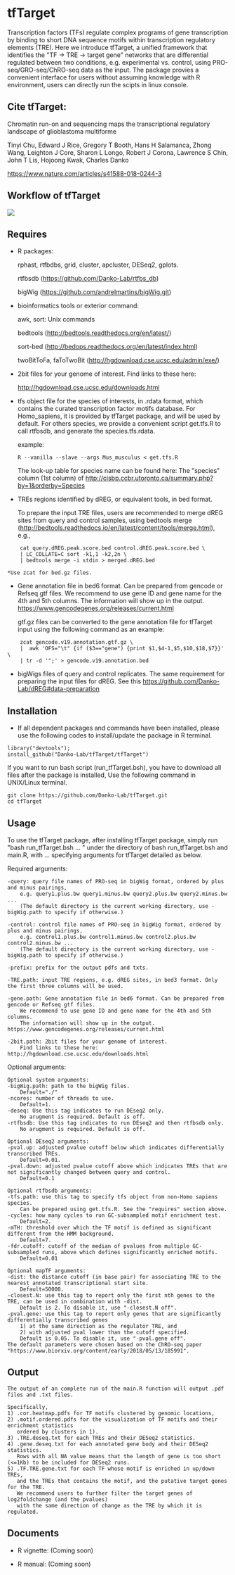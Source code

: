 tfTarget
========

Transcription factors (TFs) regulate complex programs of gene transcription by binding to short DNA sequence motifs within transcription regulatory elements (TRE). Here we introduce tfTarget, a unified framework that identifies the "TF -> TRE -> target gene" networks that are differential regulated between two conditions, e.g. experimental vs. control, using PRO-seq/GRO-seq/ChRO-seq data as the input. The package provies a convenient interface for users without assuming knowledge with R environment, users can directly run the scipts in linux console. 

Cite tfTarget:
--------
Chromatin run-on and sequencing maps the transcriptional regulatory landscape of glioblastoma multiforme

Tinyi Chu, Edward J Rice, Gregory T Booth, Hans H Salamanca, Zhong Wang, Leighton J Core, Sharon L Longo, Robert J Corona, Lawrence S Chin, John T Lis, Hojoong Kwak, Charles Danko

https://www.nature.com/articles/s41588-018-0244-3



Workflow of tfTarget
--------
<img src="img/img1.png">


Requires
--------

* R packages:
	
	rphast, rtfbdbs, grid, cluster, apcluster, DESeq2, gplots.
	
	rtfbsdb (https://github.com/Danko-Lab/rtfbs_db) 
	
	bigWig  (https://github.com/andrelmartins/bigWig.git)

* bioinformatics tools or exterior command:
	
	awk, sort: Unix commands
	
	bedtools (http://bedtools.readthedocs.org/en/latest/)
	
	sort-bed (http://bedops.readthedocs.org/en/latest/index.html)
	
	twoBitToFa, faToTwoBit (http://hgdownload.cse.ucsc.edu/admin/exe/)

* 2bit files for your genome of interest.  Find links to these here: 
    
	http://hgdownload.cse.ucsc.edu/downloads.html
	
* tfs object file for the species of interests, in .rdata format, which contains the curated transcription factor motifs database. For Homo_sapiens, it is provided by tfTarget package, and will be used by default. For others species, we provide a convenient script get.tfs.R to call rtfbsdb, and generate the species.tfs.rdata. 
	
	example: 
	```````
	R --vanilla --slave --args Mus_musculus < get.tfs.R
	```````
	
	The look-up table for species name can be found here: 
	The "species" column (1st column) of  http://cisbp.ccbr.utoronto.ca/summary.php?by=1&orderby=Species

* TREs regions identified by dREG, or equivalent tools, in bed format. 

	To prepare the input TRE files, users are recommended to merge dREG sites from query and control samples, 
	using bedtools merge (http://bedtools.readthedocs.io/en/latest/content/tools/merge.html), e.g.,
```````	
	cat query.dREG.peak.score.bed control.dREG.peak.score.bed \
	| LC_COLLATE=C sort -k1,1 -k2,2n \
	| bedtools merge -i stdin > merged.dREG.bed
```````	
	*Use zcat for bed.gz files.

* Gene annotation file in bed6 format. Can be prepared from gencode or Refseq gtf files. We recommend to use gene ID and gene name for the 4th and 5th columns. The information will show up in the output.
	https://www.gencodegenes.org/releases/current.html
	
	gtf.gz files can be converted to the gene annotation file for tfTarget input using the following command as an example:
```````	
	zcat gencode.v19.annotation.gtf.gz \
	|  awk 'OFS="\t" {if ($3=="gene") {print $1,$4-1,$5,$10,$18,$7}}' \
	| tr -d '";' > gencode.v19.annotation.bed
```````

* bigWigs files of query and control replicates. The same requirement for preparing the input files for dREG. 
	See this https://github.com/Danko-Lab/dREG#data-preparation

Installation
--------

* If all dependent packages and commands have been installed, please use the following codes to install/update the package in R terminal. 

```````
library("devtools");
install_github("Danko-Lab/tfTarget/tfTarget")
```````

If you want to run bash script (run_tfTarget.bsh), you have to download all files after the package is installed, Use the following command in UNIX/Linux terminal. 

```````
git clone https://github.com/Danko-Lab/tfTarget.git
cd tfTarget
```````


Usage
----------

To use the tfTarget package, after installing tfTarget package, simply run "bash run_tfTarget.bsh ... " under the directory of bash run_tfTarget.bsh and main.R, with ... specifying arguments for tfTarget detailed as below.

Required arguments: 

	-query: query file names of PRO-seq in bigWig format, ordered by plus and minus pairings, 
		e.g. query1.plus.bw query1.minus.bw query2.plus.bw query2.minus.bw ... 
		(The default directory is the current working directory, use -bigWig.path to specify if otherwise.)

	-control: control file names of PRO-seq in bigWig format, ordered by plus and minus pairings, 
		e.g. control1.plus.bw control1.minus.bw control2.plus.bw control2.minus.bw ...
		(The default directory is the current working directory, use -bigWig.path to specify if otherwise.)

	-prefix: prefix for the output pdfs and txts. 
	
	-TRE.path: input TRE regions, e.g. dREG sites, in bed3 format. Only the first three columns will be used. 
	
	-gene.path: Gene annotation file in bed6 format. Can be prepared from gencode or Refseq gtf files. 
		We recommend to use gene ID and gene name for the 4th and 5th columns. 
		The information will show up in the output. https://www.gencodegenes.org/releases/current.html
	
	-2bit.path: 2bit files for your genome of interest. 
		Find links to these here: http://hgdownload.cse.ucsc.edu/downloads.html


Optional arguments:

	Optional system arguments:
	-bigWig.path: path to the bigWig files. 
		Default="./"
	-ncores: number of threads to use. 
		Default=1.
	-deseq: Use this tag indicates to run DEseq2 only. 
		No arugment is required. Default is off.
	-rtfbsdb: Use this tag indicates to run DEseq2 and then rtfbsdb only. 
		No arugment is required. Default is off.
	
	Optional DEseq2 arguments:
	-pval.up: adjusted pvalue cutoff below which indicates differentially transcribed TREs. 
		Default=0.01.
	-pval.down: adjusted pvalue cutoff above which indicates TREs that are not significantly changed between query and control. 
		Default=0.1
	
	Optional rtfbsdb arguments:
	-tfs.path: use this tag to specify tfs object from non-Homo sapiens species. 
		Can be prepared using get.tfs.R. See the "requires" section above.
	-cycles: how many cycles to run GC-subsampled motif enrichment test. 
		Default=2.
	-mTH: threshold over which the TF motif is defined as significant different from the HMM background. 
		Default=7.
	-fdr.cutoff: cutoff of the median of pvalues from multiple GC-subsampled runs, above which defines significantly enriched motifs.
		Default=0.01	
	
	Optional mapTF arguments:	
	-dist: the distance cutoff (in base pair) for associating TRE to the nearest annotated transcriptional start site. 
		Default=50000.
	-closest.N: use this tag to report only the first nth genes to the TRE, can be used in combination with -dist. 
		Default is 2. To disable it, use "-closest.N off".
	-pval.gene: use this tag to report only genes that are significantly differentially transcribed genes 
		1) at the same direction as the regulator TRE, and 
		2) with adjusted pval lower than the cutoff specified. 
		Default is 0.05. To disable it, use "-pval.gene off".
	The default parameters were chosen based on the ChRO-seq paper "https://www.biorxiv.org/content/early/2018/05/13/185991".
	
	
	


Output
----------
	The output of an complete run of the main.R function will output .pdf files and .txt files.
	
	Specifically,
	1) .cor.heatmap.pdfs for TF motifs clustered by genomic locations,
	2) .motif.ordered.pdfs for the visualization of TF motifs and their enrichment statistics
	   ordered by clusters in 1).
	3) .TRE.deseq.txt for each TREs and their DESeq2 statistics.
	4) .gene.deseq.txt for each annotated gene body and their DESeq2 statistics.
	   Rows with all NA value means that the length of gene is too short (<=1Kb) to be included for DESeq2 runs.
	5) .TF.TRE.gene.txt for each TF whose motif is enriched in up/down TREs, 
	   and the TREs that contains the motif, and the putative target genes for the TRE.
	   We recommend users to further filter the target genes of log2foldchange (and the pvalues) 
	   with the same direction of change as the TRE by which it is regulated.
	

Documents
----------

* R vignette:
 (Coming soon)

* R manual:
 (Coming soon)

